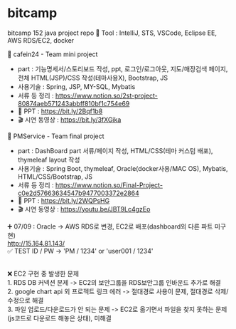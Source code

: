 # bitcamp
bitcamp 152 java project repo :space_invader:
Tool : IntelliJ, STS, VSCode, Eclipse EE, AWS RDS/EC2, docker


:notebook_with_decorative_cover: cafein24 - Team mini project
  - part : 기능명세서/스토리보드 작성, ppt, 
           로그인/로그아웃, 지도/매장검색 페이지, 전체 HTML(JSP)/CSS 작성(테마사용X), Bootstrap, JS
  - 사용기술 : Spring, JSP, MY-SQL, Mybatis
  - 서류 등 정리 : https://www.notion.so/2st-project-80874aeb571243abbff810bf1c754e69
  - :pushpin: PPT : https://bit.ly/2Bqf1b8
  - :clapper: 시연 동영상 : https://bit.ly/3fXGika
 
 
:notebook_with_decorative_cover: PMService - Team final project
  - part : DashBoard part 서류/페이지 작성, HTML/CSS(테마 커스텀 배포), thymeleaf layout 작성
  - 사용기술 : Spring Boot, thymeleaf, Oracle(docker사용/MAC OS), Mybatis, HTML/CSS/Bootstrap, JS
  - 서류 등 정리 : https://www.notion.so/Final-Project-c0e2d57663634547b9477003372e2864
  - :pushpin: PPT : https://bit.ly/2WQPsHG
  - :clapper: 시연 동영상 : https://youtu.be/JBT9Lc4gzEo
  
  :heavy_plus_sign: 07/09 : Oracle -> AWS RDS로 변경, EC2로 배포(dashboard외 다른 파트 미구현)<br>
  http://15.164.81.143/<br>
  :white_check_mark: TEST ID / PW -> 'PM / 1234' or 'user001 / 1234'<br><br>
  
  :x: EC2 구현 중 발생한 문제<br>
      1. RDS DB 커넥션 문제 -> EC2의 보안그룹을 RDS보안그룹 인바운드 추가로 해결<br>
      2. google chart api 외 프로젝트 링크 에러 -> 절대경로 사용이 문제, 절대경로 삭제/수정으로 해결<br>
      3. 파일 업로드/다운로드가 안 되는 문제 -> EC2로 옮기면서 파일을 찾지 못하는 문제(js코드로 다운로드 해놓은 상태), 미해결<br>
    
